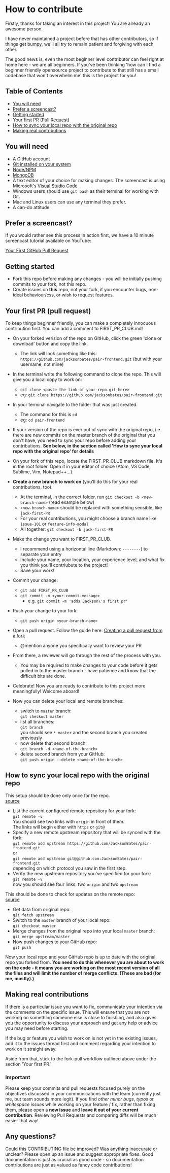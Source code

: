 # How to contribute

Firstly, thanks for taking an interest in this project! You are already an awesome person.

I have never maintained a project before that has other contributors, so if things get bumpy, we'll all try to remain patient and forgiving with each other.

The good news is, even the most beginner level contributor can feel right at home here - we are all beginners. If you've been thinking 'how can I find a beginner friendly opensource project to contribute to that still has a small codebase that won't overwhelm me' this is the project for you!

## Table of Contents

- [You will need](#you-will-need)
- [Prefer a screencast?](#prefer-a-screencast)
- [Getting started](#getting-started)
- [Your first PR (Pull Request)](#your-first-pr-pull-request)
- [How to sync your local repo with the original repo](#how-to-sync-your-local-repo-with-the-original-repo)
- [Making real contributions](#making-real-contributions)


## You will need

+ A GitHub account
+ [Git installed on your system](https://git-scm.com/book/en/v2/Getting-Started-Installing-Git)
+ [Node/NPM](https://nodejs.org/en/)
+ [MongoDB](https://www.mongodb.com/download-center)
+ A text editor of your choice for making changes. The screencast is using Microsoft's [Visual Studio Code](https://code.visualstudio.com/)
+ Windows users should use `git bash` as their terminal for working with Git.
+ Mac and Linux users can use any terminal they prefer.
+ A can-do attitude

## Prefer a screencast?

If you would rather see this process in action first, we have a 10 minute screencast tutorial available on YouTube:

[Your First GitHub Pull Request](https://www.youtube.com/watch?v=dSl_qnWO104)

## Getting started

+ Fork this repo before making any changes - you will be initially pushing commits to your fork, not this repo.
+ Create issues on **this** repo, not your fork, if you encounter bugs, non-ideal behaviour/css, or wish to request features.

## Your first PR (pull request)

To keep things beginner friendly, you can make a completely innocuous contribution first. You can add a comment to FIRST_PR_CLUB.md!

+ On your forked verision of the repo on GitHub, click the green 'clone or download' button and copy the link.
  + The link will look something like this: `https://github.com/jacksonbates/pair-frontend.git` (but with your username, not mine)
+ In the terminal write the following command to clone the repo. This will give you a local copy to work on:
  + `git clone <paste-the-link-of-your-repo.git-here>`
  + eg: `git clone https://github.com/jacksonbates/pair-frontend.git`
+ In your terminal navigate to the folder that was just created.
  + The command for this is `cd`
  + eg: `cd pair-frontend`
+ If your version of the repo is ever out of sync with the original repo, i.e. there are new commits on the master branch of the original that you don't have, you need to sync your repo before adding your contributions. **See below, in the section called 'How to sync your local repo with the original repo' for details**
+ On your fork of this repo, locate the FIRST_PR_CLUB markdown file. It's in the root folder. Open it in your editor of choice (Atom, VS Code, Sublime, Vim, Notepad++...)
+ **Create a new branch to work on** (you'll do this for your real contributions, too).
  + At the terminal, in the correct folder, run `git checkout -b <new-branch-name>` (read example below)
  + `<new-branch-name>` should be replaced with something sensible, like `jack-first-PR`
  + For your real contributions, you might choose a branch name like `issue-101` or `feature-info-modal`
  + All together: `git checkout -b jack-first-PR`
+ Make the change you want to FIRST_PR_CLUB.
  + I recommend using a horizontal line (Markdown: `--------`) to separate your entry
  + Include your name, your location, your experience level, and what fix you think you'll contriubute to the project!
  + Save your work!
+ Commit your change:
  + `git add FIRST_PR_CLUB`
  + `git commit -m <your-commit-message>`
    + e.g. `git commit -m 'adds Jackson\'s first pr'`
+ Push your change to your fork:
  + `git push origin <your-branch-name>`
+ Open a pull request. Follow the guide here: [Creating a pull request from a fork](https://help.github.com/articles/creating-a-pull-request-from-a-fork/)
  + @mention anyone you specifically want to review your PR
+ From there, a reviewer will go through the rest of the process with you.
  + You may be required to make changes to your code before it gets pulled in to the master branch - have patience and know that the difficult bits are done.
+ Celebrate! Now you are ready to contribute to this project more meaningfully! Welcome aboard!

+ Now you can delete your local and remote branches:
  + switch to `master` branch:  
    `git checkout master`
  + list all branches:  
    `git branch`  
    you should see `* master` and the second branch you created previously
  + now delete that second branch:  
    `git branch -d <name-of-the-branch>`
  + delete second branch from your GitHub:  
    `git push origin --delete <name-of-the-branch>`

## How to sync your local repo with the original repo

This setup should be done only once for the repo.  
[source](https://help.github.com/articles/configuring-a-remote-for-a-fork/)  

+ List the current configured remote repository for your fork:  
  `git remote -v`  
  You should see two links with `origin` in front of them.  
  The links will begin either with `https` or `git@`
+ Specify a new remote upstream repository that will be synced with the fork:  
  `git remote add upstream https://github.com/JacksonBates/pair-frontend.git`  
  or  
  `git remote add upstream git@github.com:JacksonBates/pair-frontend.git`  
  depending on which protocol you saw in the first step.
+ Verify the new upstream repository you've specified for your fork:  
  `git remote -v`  
  now you should see four links: two `origin` and two `upstream`

This should be done to check for updates on the remote repo:  
[source](https://help.github.com/articles/syncing-a-fork/)
+ Get data from original repo:  
  `git fetch upstream`  
+ Switch to the `master` branch of your local repo:  
  `git checkout master`
+ Merge changes from the original repo into your local `master` branch:  
  `git merge upstream/master`
+ Now push changes to your GitHub repo:  
  `git push`

Now your local repo and your GitHub repo is up to date with the original repo you forked from.
**You need to do this whenever you are about to work on the code - it means you are working on the most recent version of all the files and will limit the number of merge conflicts. (These are bad (for me, mostly).)**

## Making real contributions

If there is a particular issue you want to fix, communicate your intention via the comments on the specific issue. This will ensure that you are not working on something someone else is close to finishing, and also gives you the opportunity to discuss your approach and get any help or advice you may need before starting.

If the bug or feature you wish to work on is not yet in the existing issues, add it to the issues thread first and comment regarding your intention to work on it straight away.

Aside from that, stick to the fork-pull workflow outlined above under the section 'Your first PR.'

### Important
Please keep your commits and pull requests focused purely on the objectives discussed in your communications with the team (currently just me, but team sounds more legit). If you find _other minor bugs_, _typos_ or _whitespace issues_ while working on your feature / fix, rather than fixing them, please open a **new issue** and **leave it out of your current contribution**. Reviewing Pull Requests and comparing diffs will be much easier that way!


## Any questions?

Could this CONTRIBUTING file be improved? Was anything inaccurate or unclear? Please open up an issue and suggest appropriate fixes. Good documentation is just as crucial as good code - so documentation contributions are just as valued as fancy code contributions!
